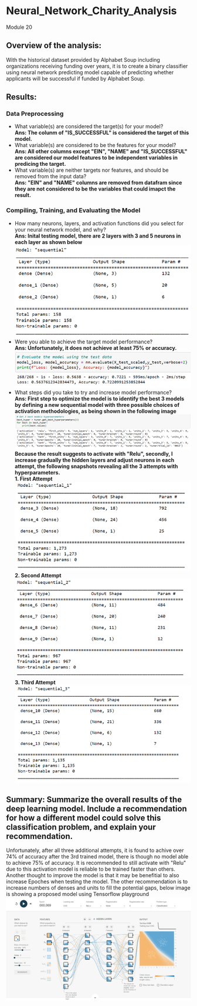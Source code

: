 # Neural_Network_Charity_Analysis
Module 20
## Overview of the analysis: 
With the historical dataset provided by Alphabet Soup including organizations receiving funding over years, it is to create a binary classifier using neural network predicting model capable of predicting whether applicants will be successful if funded by Alphabet Soup.

## Results:

### Data Preprocessing</br>
- What variable(s) are considered the target(s) for your model? </br>
**Ans: The colunm of "IS_SUCCESSFUL" is considered the target of this model.**</br> 
- What variable(s) are considered to be the features for your model?</br>
**Ans: All other columns except "EIN", "NAME" and "IS_SUCCESSFUL" are considered our model features to be independent variables in predicing the target.**</br>
- What variable(s) are neither targets nor features, and should be removed from the input data?</br>
**Ans: "EIN" and "NAME" columns are removed from datafram since they are not considered to be the variables that could imapct the result.**</br>
### Compiling, Training, and Evaluating the Model</br>
- How many neurons, layers, and activation functions did you select for your neural network model, and why?</br>
**Ans: Inital testing model, there are 2 layers with 3 and 5 neurons in each layer as shown below**</br>
![Image](https://github.com/jilldvn/Neural_Network_Charity_Analysis/blob/main/images/initial%20model.png)
- Were you able to achieve the target model performance?</br>
**Ans: Unfortunately, it does not achieve at least 75% or accuracy.**</br>
![Image](https://github.com/jilldvn/Neural_Network_Charity_Analysis/blob/main/images/Initial%20model%20testing%20result.png)
- What steps did you take to try and increase model performance?</br>
**Ans: First step to optimize the model is to identify the best 3 models by defining a new sequential model with three possible choices of activation methodologies, as being shown in the following image**</br>
![Image](https://github.com/jilldvn/Neural_Network_Charity_Analysis/blob/main/images/find%20top%203%20best%20models.png)
**Because the result suggests to activate with "Relu", secondly, I increase gradually the hidden layers and adjust neurons in each attempt, the following snapshots revealing all the 3 attempts with hyperparameters.**</br>
  **1. First Attempt**</br>
![Image](https://github.com/jilldvn/Neural_Network_Charity_Analysis/blob/main/images/1st%20optimization%20attempt.png)</br>
  **2. Second Attempt**</br>
![Image](https://github.com/jilldvn/Neural_Network_Charity_Analysis/blob/main/images/2nd%20optimization%20attempt.png)</br>
  **3. Third Attempt**</br>
![Image](https://github.com/jilldvn/Neural_Network_Charity_Analysis/blob/main/images/3rd%20optimization%20attempt.png)</br>
## Summary: Summarize the overall results of the deep learning model. Include a recommendation for how a different model could solve this classification problem, and explain your recommendation.
Unfortunately, after all three additional attempts, it is found to achive over 74% of accuracy after the 3rd trained model, there is though no model able to achieve 75% of accuracy. It is recommended to still activate with "Relu" due to this activation model is reliable to be trained faster than others. Another thought to improve the model is that it may be benefitial to also increase Epoches when testing the model. The other recommendation is to increase numbers of denses and units to fill the potential gaps, below image is showing a proposed model using Tensorflow playground </br>
![Image](https://github.com/jilldvn/Neural_Network_Charity_Analysis/blob/main/images/NN%20model%20playground.png)
